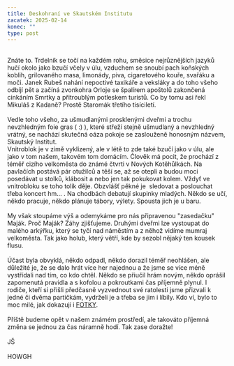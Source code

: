 ```yaml
---
title: Deskohraní ve Skautském Institutu
zacatek: 2025-02-14
konec: ""
type: post
---
```

\
Znáte to. Trdelník se točí na každém rohu, směsice nejrůznějších jazyků hučí okolo jako bzučí včely v úlu, vzduchem se snoubí pach koňských koblih, grilovaného masa, limonády, piva, cigaretového kouře, svařáku a moči. Janek Rubeš nahání nepoctivé taxikáře a veksláky a do toho všeho odbíjí pět a začíná zvonkohra Orloje se špalírem apoštolů zakončená cinkáním Smrtky a přitroublým potleskem turistů. Co by tomu asi řekl Mikuláš z Kadaně? Prostě Staromák třetího tisíciletí.\
\
Vedle toho všeho, za ušmudlanými prosklenými dveřmi a trochu nevzhledným foie gras ( :) ), které střeží stejně ušmudlaný a nevzhledný vrátný, se nachází skutečná oáza pokoje se zaslouženě honosným názvem, Skautský Institut.\
Vnitroblok je v zimě vyklizený, ale v létě to zde také bzučí jako v úlu, ale jako v tom našem, takovém tom domácím. Člověk má pocit, že prochází z téměř cizího velkoměsta do známé čtvrti v Nových Kotěhůlkách. Na pavlačích postává pár otužilců a těší se, až se oteplí a budou moci posedávat u stolků, klábosit a nebo jen tak pokukovat kolem. Vždyť ve vnitrobloku se toho tolik děje. Obzvlášť pěkné je  sledovat a poslouchat třeba koncert hm... . Na chodbách debatují skupinky mladých. Někdo se učí, někdo pracuje, někdo plánuje tábory, výlety. Spousta jich je u baru.\
\
My však stoupáme výš a odemykáme pro nás připravenou "zasedačku" Maják. Proč Maják? Záhy zjišťujeme. Druhými dveřmi lze vystoupat do malého arkýřku, který se tyčí nad náměstím a z něhož vidíme mumraj velkoměsta. Tak jako holub, který větří, kde by sezobl nějaký ten kousek flusu.\
\
Účast byla obvyklá, někdo odpadl, někdo dorazil téměř neohlášen, ale důležité je, že se dalo hrát více her najednou a že jsme se více méně vystřídali nad tím, co kdo chtěl. Někdo se přiučil hrám novým, někdo oprášil zapomenutá pravidla a s kofolou a pokroutkami čas příjemně plynul. I rodiče, kteří si přišli předčasně vyzvednout své ratolesti jsme přizvali k jedné či dvěma partičkám, vydrželi je a třeba se jim i líbily. Kdo ví, bylo to moc milé, jak dokazují i [FOTKY](https://eu.zonerama.com/vlci-keblany/1303470?secret=R29V8G02MMYv0gPl94klH1g49).\
\
Příště budeme opět v našem známém prostředí, ale takováto příjemná změna se jednou za čas náramně hodí. Tak zase doražte!\
\
JŠ\
\
HOWGH
